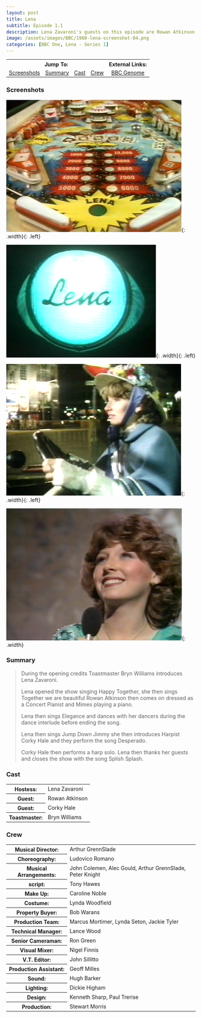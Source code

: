 ```yaml
---
layout: post
title: Lena
subtitle: Episode 1.1
description: Lena Zavaroni's guests on this episode are Rowan Atkinson and Corky Hale.
image: /assets/images/BBC/1980-lena-screenshot-04.png
categories: [BBC One, Lena - Series 1]
---
```


<table>
<tr align="center">
<th colspan="4">Jump To:</th>
<th>External Links:</th>
</tr>

<tr align="center">
<td><a href="#screenshots">Screenshots</a></td>
<td><a href="#summary">Summary</a></td>
<td><a href="#cast">Cast</a></td>
<td><a href="#crew">Crew</a></td>
<td><a href="https://genome.ch.bbc.co.uk/schedules/bbcone/london/1980-04-23#at-20.30">BBC Genome</a></td>
</tr>
</table>

### Screenshots
![](/assets/images/BBC/1980-lena-screenshot-01.png){: .width}{: .left}

![](/assets/images/BBC/1980-lena-screenshot-02.png){: .width}{: .left}

![](/assets/images/BBC/1980-lena-screenshot-03.png){: .width}{: .left}

![](/assets/images/BBC/1980-lena-screenshot-04.png){: .width}

### Summary
> During the opening credits Toastmaster Bryn Williams introduces Lena Zavaroni.
>
> Lena opened the show singing Happy Together, she then sings Together we are beautiful Rowan Atkinson then comes on dressed as a Concert Pianist and Mimes playing a piano.
>
> Lena then sings Elegance and dances with her dancers during the dance interlude before ending the song.
>
> Lena then sings Jump Down Jimmy she then introduces Harpist Corky Hale and they perform the song Desperado.
>
> Corky Hale then performs a harp solo. Lena then thanks her guests and closes the show with the song Splish Splash.

### Cast

<table>
<tr><th>Hostess:</th><td>Lena Zavaroni</td></tr>
<tr><th>Guest:</th><td>Rowan Atkinson</td></tr>
<tr><th>Guest:</th><td>Corky Hale</td></tr>
<tr><th>Toastmaster:</th><td>Bryn Williams</td></tr>
</table>

### Crew

<table>
<tr><th>Musical Director:</th><td>Arthur GrennSlade</td></tr>

<tr><th>Choreography:</th><td>Ludovico Romano</td></tr>

<tr><th>Musical Arrangements:</th><td>John Colemen, Alec Gould, Arthur GrennSlade, Peter Knight</td></tr>

<tr><th>script:</th><td>Tony Hawes</td></tr>

<tr><th>Make Up:</th><td>Caroline Noble</td></tr>

<tr><th>Costume:</th><td>Lynda Woodfield</td></tr>

<tr><th>Property Buyer:</th><td>Bob Warans</td></tr>

<tr><th>Production Team:</th><td>Marcus Mortimer, Lynda Seton, Jackie Tyler</td></tr>

<tr><th>Technical Manager:</th><td>Lance Wood</td></tr>

<tr><th>Senior Cameraman:</th><td>Ron Green</td></tr>

<tr><th>Visual Mixer:</th><td>Nigel Finnis</td></tr>

<tr><th>V.T. Editor:</th><td>John Sillitto</td></tr>

<tr><th>Production Assistant:</th><td>Geoff Milles</td></tr>

<tr><th>Sound:</th><td>Hugh Barker</td></tr>

<tr><th>Lighting:</th><td>Dickie Higham</td></tr>

<tr><th>Design:</th><td>Kenneth Sharp, Paul Trerise</td></tr>

<tr><th>Production:</th><td>Stewart Morris</td></tr>
</table>

<style>
.width {width:23.98%; height:auto;}
</style>

